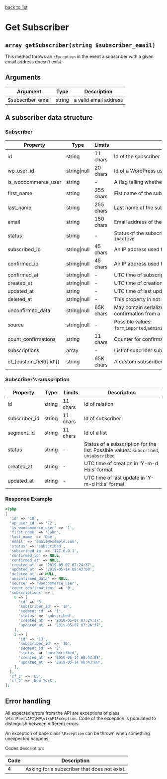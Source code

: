 [back to list](../Readme.md)

# Get Subscriber

## `array getSubscriber(string $subscriber_email)`

This method throws an `\Exception` in the event a subscriber with a given email address doesn’t exist.

## Arguments

| Argument          | Type   | Description           |
| ----------------- | ------ | --------------------- |
| $subscriber_email | string | a valid email address |

## A subscriber data structure

### Subscriber

| Property                 | Type         | Limits    | Description                                                                                                                    |
| ------------------------ | ------------ | --------- | ------------------------------------------------------------------------------------------------------------------------------ |
| id                       | string       | 11 chars  | Id of the subscriber                                                                                                           |
| wp_user_id               | string\|null | 20 chars  | Id of a WordPress user associated with the subscriber                                                                          |
| is_woocommerce_user      | string       | -         | A flag telling whether the user is also a WooCommerce customer. Possible values are: `1`, `0`                                  |
| first_name               | string       | 255 chars | Fist name of the subscriber.                                                                                                   |
| last_name                | string       | 255 chars | Last name of the subscriber.                                                                                                   |
| email                    | string       | 150 chars | Email address of the subscriber.                                                                                               |
| status                   | string       | -         | Status of the subscriber. Possible values are: `unconfirmed`, `subscribed`, `unsubscribed`, `bounced`, `inactive`              |
| subscribed_ip            | string\|null | 45 chars  | An IP address used for subscription.                                                                                           |
| confirmed_ip             | string\|null | 45 chars  | An IP address used for confirmation.                                                                                           |
| confirmed_at             | string\|null | -         | UTC time of subscription confirmation in 'Y-m-d H:i:s' format                                                                  |
| created_at               | string\|null | -         | UTC time of creation in 'Y-m-d H:i:s' format                                                                                   |
| updated_at               | string       | -         | UTC time of last update in 'Y-m-d H:i:s' format                                                                                |
| deleted_at               | string\|null | -         | This property in not null in case that list is in trash and contains UTC time in 'Y-m-d H:i:s' format.                         |
| unconfirmed_data         | string\|null | 65K chars | May contain serialized subscriber data in case when there are pending changes waiting for a confirmation from a subscriber     |
| source                   | string\|null | -         | Possible values: `form`,`imported`,`administrator`,`api`,`wordpress_user`,`woocommerce_user`,`woocommerce_checkout`,`unknown`) |
| count_confirmations      | string       | 11 chars  | Counter for confirmation emails                                                                                                |
| subscriptions            | array        | -         | List of subcriber subscriptions                                                                                                |
| cf\_{custom_field['id']} | string       | 65K chars | A custom subscriber field value (see [Get Subscriber Fields](GetSubscriberFields.md)                                           |

### Subscriber's subscription

| Property      | Type   | Limits   | Description                                                                          |
| ------------- | ------ | -------- | ------------------------------------------------------------------------------------ |
| id            | string | 11 chars | Id of relation                                                                       |
| subscriber_id | string | 11 chars | Id of subscriber                                                                     |
| segment_id    | string | 11 chars | Id of a list                                                                         |
| status        | string | -        | Status of a subscription for the list. Possible values: `subscribed`, `unsubscribed` |
| created_at    | string | -        | UTC time of creation in 'Y-m-d H:i:s' format                                         |
| updated_at    | string | -        | UTC time of last update in 'Y-m-d H:i:s' format                                      |

### Response Example

```php
<?php
[
  'id' => '10',
  'wp_user_id' => '72',
  'is_woocommerce_user' => '1',
  'first_name' => 'John',
  'last_name' => 'Doe',
  'email' => 'email@example.com',
  'status' => 'subscribed',
  'subscribed_ip' => '127.0.0.1',
  'confirmed_ip' => NULL,
  'confirmed_at' => NULL,
  'created_at' => '2019-05-07 07:24:37',
  'updated_at' => '2019-05-14 08:43:08',
  'deleted_at' => NULL,
  'unconfirmed_data' => NULL,
  'source' => 'woocommerce_user',
  'count_confirmations' => '0',
  'subscriptions' => [
    0 => [
      'id' => '3',
      'subscriber_id' => '10',
      'segment_id' => '1',
      'status' => 'subscribed',
      'created_at' => '2019-05-07 07:24:37',
      'updated_at' => '2019-05-07 07:24:37',
    ],
    1 => [
      'id' => '13',
      'subscriber_id' => '10',
      'segment_id' => '2',
      'status' => 'unsubscribed',
      'created_at' => '2019-05-14 08:43:08',
      'updated_at' => '2019-05-14 08:43:08',
    ],
  ],
  'cf_1' => 'US',
  'cf_2' => 'New York',
];
```

## Error handling

All expected errors from the API are exceptions of class `\MailPoet\API\MP\v1\APIException`.
Code of the exception is populated to distinguish between different errors.

An exception of base class `\Exception` can be thrown when something unexpected happens.

Codes description:

| Code | Description                                  |
| ---- | -------------------------------------------- |
| 4    | Asking for a subscriber that does not exist. |
